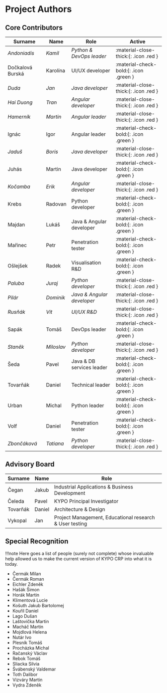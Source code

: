 # Project Authors

## Core Contributors

| Surname | Name | Role | Active |
| ------ | ------ | ------ | ------ |
| *Andoniadis* | *Kamil* | *Python & DevOps leader* | :material-close-thick:{: .icon .red } |
| Dočkalová Burská | Karolína | UI/UX developer | :material-check-bold:{: .icon .green } |
| *Duda* | *Jan* | *Java developer* | :material-close-thick:{: .icon .red } |
| *Hai Duong* | *Tran* | *Angular developer* | :material-close-thick:{: .icon .red } |
| *Hamerník* | *Martin* | *Angular leader* | :material-close-thick:{: .icon .red } |
| Ignác | Igor | Angular leader | :material-check-bold:{: .icon .green } |
| *Jaduš* | *Boris* | *Java developer* | :material-close-thick:{: .icon .red } |
| Juhás | Martin | Java developer | :material-check-bold:{: .icon .green } |
| *Kočamba* | *Erik* | *Angular developer* | :material-close-thick:{: .icon .red } |
| Krebs | Radovan | Python developer | :material-check-bold:{: .icon .green } |
| Majdan | Lukáš | Java & Angular developer | :material-check-bold:{: .icon .green } |
| Mařinec | Petr | Penetration tester | :material-check-bold:{: .icon .green } |
| Ošlejšek | Radek |  Visualisation R&D | :material-check-bold:{: .icon .green } |
| *Paluba* | *Juraj* | *Python developer* | :material-close-thick:{: .icon .red } |
| *Pilár* | *Dominik* | *Java & Angular developer* | :material-close-thick:{: .icon .red } |
| *Rusňák* | *Vít* | *UI/UX R&D* | :material-close-thick:{: .icon .red } |
| Sapák | Tomáš | DevOps leader | :material-check-bold:{: .icon .green } |
| *Staněk* | *Miloslav* | *Python developer* | :material-close-thick:{: .icon .red } |
| Šeda | Pavel | Java & DB services leader | :material-check-bold:{: .icon .green } |
| Tovarňák| Daniel | Technical leader | :material-check-bold:{: .icon .green } |
| Urban | Michal | Python leader | :material-check-bold:{: .icon .green } |
| Volf | Daniel | Penetration tester | :material-check-bold:{: .icon .green } |
| *Zbončáková* | *Tatiana* | *Python developer* | :material-close-thick:{: .icon .red } |

## Advisory Board

| Surname | Name | Role |
| ------ | ------ | ------ |
| Čegan | Jakub | Industrial Applications & Business Development |
| Čeleda | Pavel | KYPO Principal Investigator |
| Tovarňák| Daniel |  Architecture & Design |
| Vykopal | Jan | Project Management, Educational research & User testing |

## Special Recognition

!!!note
    Here goes a list of people (surely not complete) whose invaluable help allowed us to make the current version of KYPO CRP into what it is today.

- Čermák Milan
- Čermák Roman
- Eichler Zdeněk
- Hašák Šimon
- Horák Martin
- Klimentová Lucie
- Košuth Jakub Bartolomej
- Kouřil Daniel
- Lago Dušan
- Laštovička Martin
- Macháč Martin
- Mojdlová Helena
- Nutár Ivo
- Plesník  Tomáš
- Procházka Michal
- Račanský Václav
- Rebok Tomáš
- Sliacka Silvia
- Švábenský Valdemar
- Toth Dalibor
- Vizváry Martin
- Vydra Zdeněk
